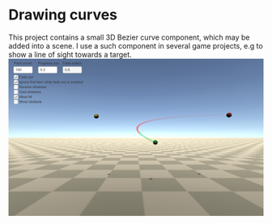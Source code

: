 # Drawing curves
This project contains a small 3D Bezier curve component, which may be added into a scene. I use a such component in several game projects, e.g to show a line of sight towards a target.
![Screenshot](Screenshots/Curve_Screenshot.png?raw=true "Screenshot")

